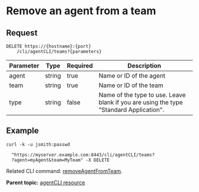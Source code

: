 # Remove an agent from a team

## Request

```
DELETE https://{hostname}:{port}
    /cli/agentCLI/teams?{parameters}

```

|Parameter|Type|Required|Description|
|---------|----|--------|-----------|
|agent|string|true|Name or ID of the agent|
|team|string|true|Name or ID of the team|
|type|string|false|Name of the type to use. Leave blank if you are using the type "Standard Application".|

## Example

```
curl -k -u jsmith:passwd 
   
  "https://myserver.example.com:8443/cli/agentCLI/teams?
  ?agent=myAgent&team=MyTeam" -X DELETE
```

Related CLI command: [removeAgentFromTeam](udclient_removeagentfromteam.md).

**Parent topic:** [agentCLI resource](../../com.udeploy.api.doc/topics/rest_cli_agentcli.md)

